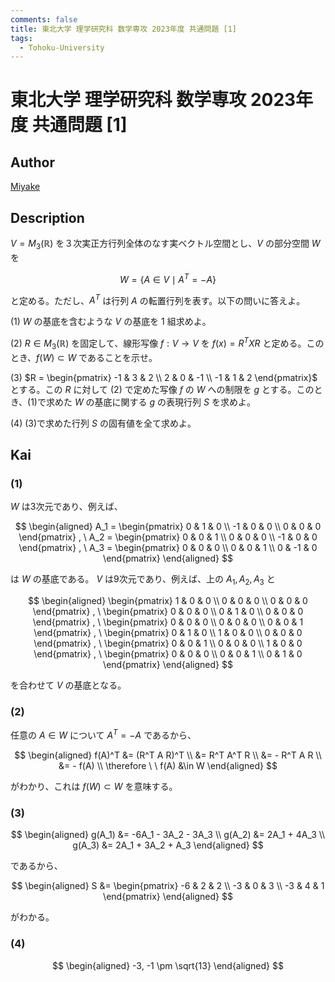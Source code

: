 ```yaml
---
comments: false
title: 東北大学 理学研究科 数学専攻 2023年度 共通問題 [1]
tags:
  - Tohoku-University
---
```

# 東北大学 理学研究科 数学専攻 2023年度 共通問題 \[1\]

## **Author**
[Miyake](https://miyake.github.io/exams/index.html)

## **Description**
$V = M_3(\mathbb{R})$ を３次実正方行列全体のなす実ベクトル空間とし、$V$ の部分空間 $W$ を 

$$
W = \{A \in V \mid A^T = -A\}
$$

と定める。ただし、$A^T$ は行列 $A$ の転置行列を表す。以下の問いに答えよ。

(1) $W$ の基底を含むような $V$ の基底を $1$ 組求めよ。

(2) $R \in M_3(\mathbb{R})$ を固定して、線形写像  $f: V \rightarrow V$ を $f(x) = R^TXR$ と定める。このとき、$f(W) \subset W$ であることを示せ。

(3) $R = \begin{pmatrix} -1 & 3 & 2 \\ 2 & 0 & -1 \\ -1 & 1 & 2 \end{pmatrix}$ とする。この $R$ に対して (2) で定めた写像 $f$ の $W$ への制限を $g$ とする。このとき、(1)で求めた $W$ の基底に関する $g$ の表現行列 $S$ を求めよ。

(4) (3)で求めた行列 $S$ の固有値を全て求めよ。

## **Kai**
### (1)
$W$ は3次元であり、例えば、

$$
\begin{aligned}
A_1 = \begin{pmatrix} 0 & 1 & 0 \\ -1 & 0 & 0 \\  0 &  0 & 0 \end{pmatrix}
, \ 
A_2 = \begin{pmatrix} 0 & 0 & 1 \\  0 & 0 & 0 \\ -1 &  0 & 0 \end{pmatrix}
, \ 
A_3 = \begin{pmatrix} 0 & 0 & 0 \\  0 & 0 & 1 \\  0 & -1 & 0 \end{pmatrix}
\end{aligned}
$$

は $W$ の基底である。
$V$ は9次元であり、例えば、上の $A_1, A_2, A_3$ と

$$
\begin{aligned}
\begin{pmatrix} 1 & 0 & 0 \\  0 & 0 & 0 \\ 0 & 0 & 0 \end{pmatrix}
, \ 
\begin{pmatrix} 0 & 0 & 0 \\  0 & 1 & 0 \\ 0 & 0 & 0 \end{pmatrix}
, \ 
\begin{pmatrix} 0 & 0 & 0 \\  0 & 0 & 0 \\ 0 & 0 & 1 \end{pmatrix}
, \ 
\begin{pmatrix} 0 & 1 & 0 \\  1 & 0 & 0 \\ 0 & 0 & 0 \end{pmatrix}
, \ 
\begin{pmatrix} 0 & 0 & 1 \\  0 & 0 & 0 \\ 1 & 0 & 0 \end{pmatrix}
, \ 
\begin{pmatrix} 0 & 0 & 0 \\  0 & 0 & 1 \\ 0 & 1 & 0 \end{pmatrix}
\end{aligned}
$$

を合わせて $V$ の基底となる。

### (2)
任意の $A \in W$ について $A^T = -A$ であるから、

$$
\begin{aligned}
f(A)^T
&= (R^T A R)^T
\\
&= R^T A^T R
\\
&= - R^T A R
\\
&= - f(A)
\\
\therefore \ \ 
f(A) &\in W
\end{aligned}
$$

がわかり、これは $f(W) \subset W$ を意味する。

### (3)

$$
\begin{aligned}
g(A_1) &= -6A_1 - 3A_2 - 3A_3
\\
g(A_2) &= 2A_1 + 4A_3
\\
g(A_3) &= 2A_1 + 3A_2 + A_3
\end{aligned}
$$

であるから、

$$
\begin{aligned}
S &= \begin{pmatrix} -6 & 2 & 2 \\ -3 & 0 & 3 \\ -3 & 4 & 1 \end{pmatrix}
\end{aligned}
$$

がわかる。

### (4)

$$
\begin{aligned}
-3, -1 \pm \sqrt{13}
\end{aligned}
$$